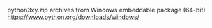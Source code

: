 python3xy.zip archives from Windows embeddable package (64-bit)
https://www.python.org/downloads/windows/